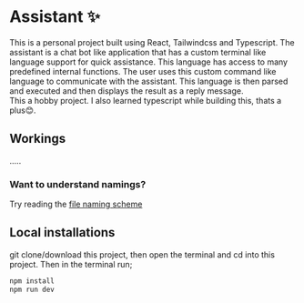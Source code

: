 # Assistant ✨
This is a personal project built using React, Tailwindcss and Typescript. The assistant is a chat bot like application that has a custom terminal like language support for quick assistance. This language has access to many predefined internal functions. The user uses this custom command like language to communicate with the assistant. This language is then parsed and executed and then displays the result as a reply message.<br>
This a hobby project. I also learned typescript while building this, thats a plus😊.

## Workings
<!--TODO This section needs completion-->
.....

### Want to understand namings?
Try reading the [file naming scheme](file_naming_scheme.md)

## Local installations
git clone/download this project, then open the terminal and cd into this project. Then in the terminal run;
```bash
npm install
npm run dev
```
